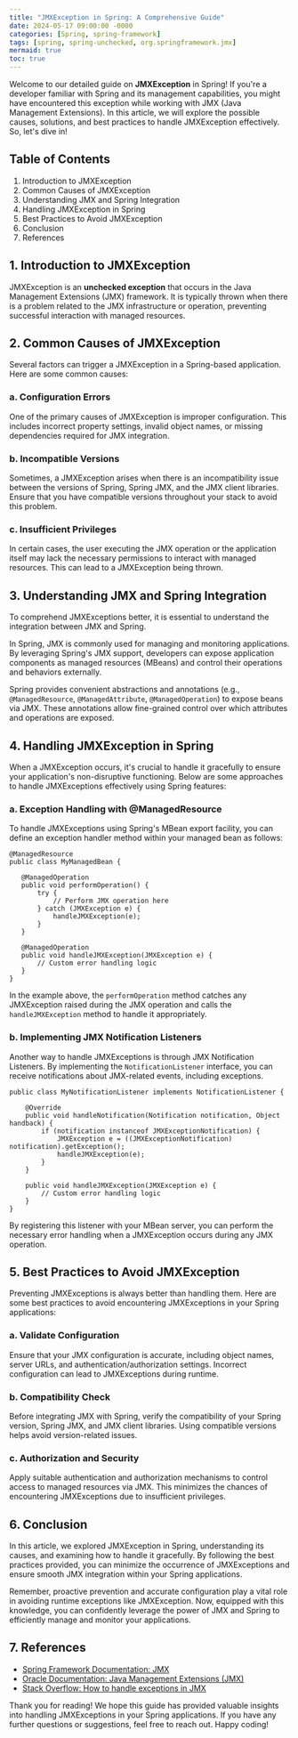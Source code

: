 ```yaml
---
title: "JMXException in Spring: A Comprehensive Guide"
date: 2024-05-17 09:00:00 -0000
categories: [Spring, spring-framework]
tags: [spring, spring-unchecked, org.springframework.jmx]
mermaid: true
toc: true
---
```



Welcome to our detailed guide on **JMXException** in Spring! If you're a developer familiar with Spring and its management capabilities, you might have encountered this exception while working with JMX (Java Management Extensions). In this article, we will explore the possible causes, solutions, and best practices to handle JMXException effectively. So, let's dive in!

## Table of Contents

1. Introduction to JMXException
2. Common Causes of JMXException
3. Understanding JMX and Spring Integration
4. Handling JMXException in Spring
5. Best Practices to Avoid JMXException
6. Conclusion
7. References

## 1. Introduction to JMXException

JMXException is an **unchecked exception** that occurs in the Java Management Extensions (JMX) framework. It is typically thrown when there is a problem related to the JMX infrastructure or operation, preventing successful interaction with managed resources.

## 2. Common Causes of JMXException

Several factors can trigger a JMXException in a Spring-based application. Here are some common causes:

### a. Configuration Errors

One of the primary causes of JMXException is improper configuration. This includes incorrect property settings, invalid object names, or missing dependencies required for JMX integration.

### b. Incompatible Versions

Sometimes, a JMXException arises when there is an incompatibility issue between the versions of Spring, Spring JMX, and the JMX client libraries. Ensure that you have compatible versions throughout your stack to avoid this problem.

### c. Insufficient Privileges

In certain cases, the user executing the JMX operation or the application itself may lack the necessary permissions to interact with managed resources. This can lead to a JMXException being thrown.

## 3. Understanding JMX and Spring Integration

To comprehend JMXExceptions better, it is essential to understand the integration between JMX and Spring.

In Spring, JMX is commonly used for managing and monitoring applications. By leveraging Spring's JMX support, developers can expose application components as managed resources (MBeans) and control their operations and behaviors externally.

Spring provides convenient abstractions and annotations (e.g., `@ManagedResource`, `@ManagedAttribute`, `@ManagedOperation`) to expose beans via JMX. These annotations allow fine-grained control over which attributes and operations are exposed.

## 4. Handling JMXException in Spring

When a JMXException occurs, it's crucial to handle it gracefully to ensure your application's non-disruptive functioning. Below are some approaches to handle JMXExceptions effectively using Spring features:

### a. Exception Handling with @ManagedResource

To handle JMXExceptions using Spring's MBean export facility, you can define an exception handler method within your managed bean as follows:

```
@ManagedResource
public class MyManagedBean {

   @ManagedOperation
   public void performOperation() {
       try {
           // Perform JMX operation here
       } catch (JMXException e) {
           handleJMXException(e);
       }
   }

   @ManagedOperation
   public void handleJMXException(JMXException e) {
       // Custom error handling logic
   }
}
```

In the example above, the `performOperation` method catches any JMXException raised during the JMX operation and calls the `handleJMXException` method to handle it appropriately.

### b. Implementing JMX Notification Listeners

Another way to handle JMXExceptions is through JMX Notification Listeners. By implementing the `NotificationListener` interface, you can receive notifications about JMX-related events, including exceptions.

```
public class MyNotificationListener implements NotificationListener {

    @Override
    public void handleNotification(Notification notification, Object handback) {
        if (notification instanceof JMXExceptionNotification) {
            JMXException e = ((JMXExceptionNotification) notification).getException();
            handleJMXException(e);
        }
    }

    public void handleJMXException(JMXException e) {
        // Custom error handling logic
    }
}
```

By registering this listener with your MBean server, you can perform the necessary error handling when a JMXException occurs during any JMX operation.

## 5. Best Practices to Avoid JMXException

Preventing JMXExceptions is always better than handling them. Here are some best practices to avoid encountering JMXExceptions in your Spring applications:

### a. Validate Configuration

Ensure that your JMX configuration is accurate, including object names, server URLs, and authentication/authorization settings. Incorrect configuration can lead to JMXExceptions during runtime.

### b. Compatibility Check

Before integrating JMX with Spring, verify the compatibility of your Spring version, Spring JMX, and JMX client libraries. Using compatible versions helps avoid version-related issues.

### c. Authorization and Security

Apply suitable authentication and authorization mechanisms to control access to managed resources via JMX. This minimizes the chances of encountering JMXExceptions due to insufficient privileges.

## 6. Conclusion

In this article, we explored JMXException in Spring, understanding its causes, and examining how to handle it gracefully. By following the best practices provided, you can minimize the occurrence of JMXExceptions and ensure smooth JMX integration within your Spring applications.

Remember, proactive prevention and accurate configuration play a vital role in avoiding runtime exceptions like JMXException. Now, equipped with this knowledge, you can confidently leverage the power of JMX and Spring to efficiently manage and monitor your applications.

## 7. References

- [Spring Framework Documentation: JMX](https://docs.spring.io/spring-framework/docs/current/reference/html/core.html#jmx)
- [Oracle Documentation: Java Management Extensions (JMX)](https://docs.oracle.com/javase/tutorial/jmx/overview/index.html)
- [Stack Overflow: How to handle exceptions in JMX](https://stackoverflow.com/questions/9374880/how-to-handle-exceptions-in-jmx)

Thank you for reading! We hope this guide has provided valuable insights into handling JMXExceptions in your Spring applications. If you have any further questions or suggestions, feel free to reach out. Happy coding!